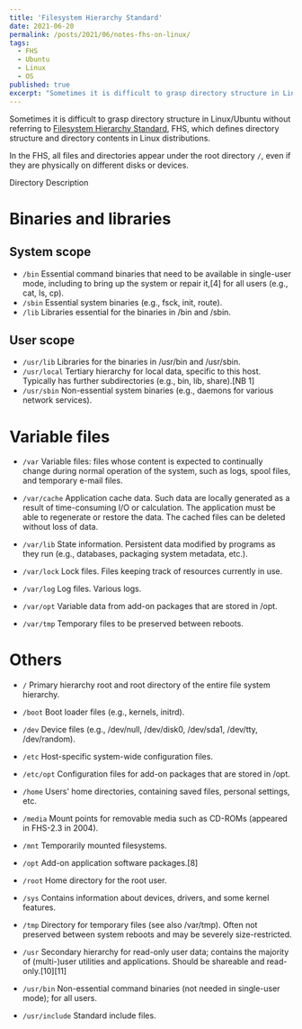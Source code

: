 ```yaml
---
title: 'Filesystem Hierarchy Standard'
date: 2021-06-20
permalink: /posts/2021/06/notes-fhs-on-linux/
tags:
  - FHS
  - Ubuntu
  - Linux
  - OS
published: true
excerpt: "Sometimes it is difficult to grasp directory structure in Linux/Ubuntu."
---
```

Sometimes it is difficult to grasp directory structure in Linux/Ubuntu without referring to [Filesystem Hierarchy Standard](https://en.wikipedia.org/wiki/Filesystem_Hierarchy_Standard), FHS, which defines directory structure and directory contents in Linux distributions. 

In the FHS, all files and directories appear under the root directory `/`, even if they are physically on different disks or devices.

Directory	Description
# Binaries and libraries
## System scope
* `/bin`
Essential command binaries that need to be available in single-user mode, including to bring up the system or repair it,[4] for all users (e.g., cat, ls, cp).
* `/sbin`
Essential system binaries (e.g., fsck, init, route).
* `/lib`
Libraries essential for the binaries in /bin and /sbin.
## User scope
* `/usr/lib`
Libraries for the binaries in /usr/bin and /usr/sbin.
* `/usr/local`
Tertiary hierarchy for local data, specific to this host. Typically has further subdirectories (e.g., bin, lib, share).[NB 1]
* `/usr/sbin`
Non-essential system binaries (e.g., daemons for various network services).

# Variable files
* `/var`
Variable files: files whose content is expected to continually change during normal operation of the system, such as logs, spool files, and temporary e-mail files.
* `/var/cache`
Application cache data. Such data are locally generated as a result of time-consuming I/O or calculation. The application must be able to regenerate or restore the data. The cached files can be deleted without loss of data.
* `/var/lib`
State information. Persistent data modified by programs as they run (e.g., databases, packaging system metadata, etc.).
* `/var/lock`
Lock files. Files keeping track of resources currently in use.
* `/var/log`
Log files. Various logs.
* `/var/opt`
Variable data from add-on packages that are stored in /opt.

* `/var/tmp`
Temporary files to be preserved between reboots.

# Others

* `/`
Primary hierarchy root and root directory of the entire file system hierarchy.

* `/boot`
Boot loader files (e.g., kernels, initrd).
* `/dev`
Device files (e.g., /dev/null, /dev/disk0, /dev/sda1, /dev/tty, /dev/random).
* `/etc`
Host-specific system-wide configuration files.
* `/etc/opt`
Configuration files for add-on packages that are stored in /opt.
* `/home`
Users' home directories, containing saved files, personal settings, etc.

* `/media`
Mount points for removable media such as CD-ROMs (appeared in FHS-2.3 in 2004).
* `/mnt`
Temporarily mounted filesystems.
* `/opt`
Add-on application software packages.[8]
* `/root`
Home directory for the root user.

* `/sys`
Contains information about devices, drivers, and some kernel features.
* `/tmp`
Directory for temporary files (see also /var/tmp). Often not preserved between system reboots and may be severely size-restricted.
* `/usr`
Secondary hierarchy for read-only user data; contains the majority of (multi-)user utilities and applications. Should be shareable and read-only.[10][11]
* `/usr/bin`
Non-essential command binaries (not needed in single-user mode); for all users.
* `/usr/include`
Standard include files.

